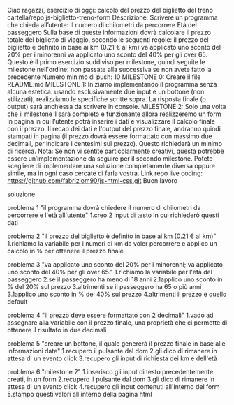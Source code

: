 Ciao ragazzi,
esercizio di oggi: calcolo del prezzo del biglietto del treno
cartella/repo js-biglietto-treno-form
Descrizione: Scrivere un programma che chieda all’utente:
Il numero di chilometri da percorrere
Età del passeggero Sulla base di queste informazioni dovrà calcolare il prezzo totale del biglietto di viaggio, secondo le seguenti regole:
il prezzo del biglietto è definito in base ai km (0.21 € al km)
va applicato uno sconto del 20% per i minorenni
va applicato uno sconto del 40% per gli over 65.
Questo è il primo esercizio suddiviso per milestone, quindi seguite le milestone nell'ordine: non passate alla successiva se non avete fatto la precedente
Numero minimo di push: 10
MILESTONE 0: Creare il file README.md
MILESTONE 1: Iniziamo implementando il programma senza alcuna estetica: usando esclusivamente due input e un bottone (non stilizzati), realizziamo le specifiche scritte sopra. La risposta finale (o output) sarà anch’essa da scrivere in console.
MILESTONE 2: Solo una volta che il milestone 1 sarà completo e funzionante allora realizzeremo un form in pagina in cui l’utente potrà inserire i dati e visualizzare il calcolo finale con il prezzo. Il recap dei dati e l'output del prezzo finale, andranno quindi stampati in pagina (il prezzo dovrà essere formattato con massimo due decimali, per indicare i centesimi sul prezzo). Questo richiederà un minimo di ricerca.
Nota: Se non vi sentite particolarmente creativi, questa potrebbe essere un’implementazione da seguire per il secondo milestone. Potete scegliere di implementare una soluzione completamente diversa oppure simile, ma in ogni caso cercate di farla vostra.
Link repo live coding: https://github.com/fabriziom90/js-html-css.git
Buon lavoro

soluzione 

problema 1 "il programma dovrà chiedere il numero di chilometri da percorrere e l'età all'utente"
1.creo 2 input di testo in cui richiederò questi dati

problema 2 "il prezzo del biglietto è definito in base ai km (0.21 € al km)"
1.richiamo la variabile per i numeri di km da voler percorrere e applico un calcolo in % per ottenere il prezzo finale

problema 3 "va applicato uno sconto del 20% per i minorenni; va applicato uno sconto del 40% per gli over 65."
1.richiamo la variabile per l'età del passeggero
2.se il passeggero ha meno di 18 anni
2.1applico uno sconto in % del 20% sul prezzo
3.altrimenti se il passeggero ha 65 o più anni
3.1applico uno sconto in % del 40% sul prezzo
4.altrimenti il prezzo è quello default

problema 4 "il prezzo deve essere formattato con 2 decimali"
1.vado ad assegnare alla variabile con il prezzo finale, una proprietà che ci permette di ottenere il risultato in due decimali

problema 5 "creare un bottone, il quale genererà il prezzo finale in base alle informazioni date"
1.recupero il pulsante dal dom
2.gli dico di rimanere in attesa di un evento click
3.recupero gli input di richiesta dei km e dell'età

problema 6 "milestone 2"
1.inserisco gli input di testo precedentemente creati, in un form
2.recupero il pulsante dal dom
3.gli dico di rimanere in attesa di un evento click
4.recupero gli input contenuti all'interno del form
5.stampo questi valori all'interno della pagina html


